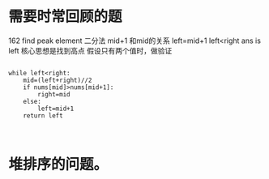 # 需要时常回顾的题
162 find peak element 
二分法
mid+1 和mid的关系
left=mid+1
left<right
ans is left 
 核心思想是找到高点
 假设只有两个值时，做验证
``` #python 

while left<right:
    mid=(left+right)//2 
    if nums[mid]>nums[mid+1]:
        right=mid
    else:
        left=mid+1
    return left



```
# 堆排序的问题。